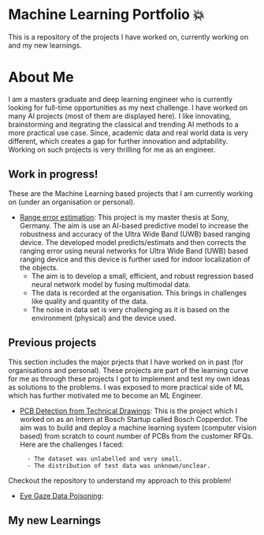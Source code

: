 # Machine Learning Portfolio 💥
This is a repository of the projects I have worked on, currently working on and my new learnings.

# About Me
I am a masters graduate and deep learning engineer who is currently looking for full-time opportunities as my next challenge. I have worked on many AI projects (most of them are displayed here). I like innovating, brainstorming and itegrating the classical and trending AI methods to a more practical use case. Since, academic data and real world data is very different, which creates a gap for further innovation and adptability. Working on such projects is very thrilling for me as an engineer. 

## Work in progress!
These are the Machine Learning based projects that I am currently working on (under an organisation or personal).
- [Range error estimation](https://github.com/ayush939/DNN-based-ranging-quality-prediction-): This project is my master thesis at Sony, Germany. The aim is use an AI-based predictive model to increase the robustness and accuracy of the Ultra Wide Band (UWB) based ranging device. The developed model predicts/estimats and then corrects the ranging error using neural networks for Ultra Wide Band (UWB) based ranging device and this device is further used for indoor localization of the objects.
    - The aim is to develop a small, efficient, and robust regression based neural network model by fusing multimodal data.
    - The data is recorded at the organisation. This brings in challenges like quality and quantity of the data.
    - The noise in data set is very challenging as it is based on the environment (physical) and the device used.
  
## Previous projects
This section includes the major prjects that I have worked on in past (for organisations and personal). These projects are part of the learning curve for me as through these projects I got to implement and test my own ideas as solutions to the problems. I was exposed to more practical side of ML which has further motivated me to become an ML Engineer.

- [PCB Detection from Technical Drawings](): This is the project which I worked on as an Intern at Bosch Startup called Bosch Copperdot. The aim was to build and deploy a machine learning system (computer vision based) from scratch to count number of PCBs from the customer RFQs. Here are the challenges I faced:
  
        - The dataset was unlabelled and very small.
        - The distribution of test data was unknown/unclear.
Checkout the repository to understand my approach to this problem!

 - [Eye Gaze Data Poisoning](): 
    

## My new Learnings
